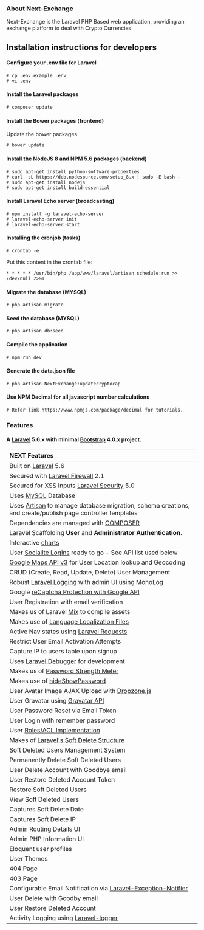 ### About Next-Exchange

Next-Exchange is the Laravel PHP Based web application, providing an exchange platform to deal with Crypto Currencies.

## Installation instructions for developers
#### Configure your .env file for Laravel
````
# cp .env.example .env
# vi .env
````
#### Install the Laravel packages
````
# composer update
````
#### Install the Bower packages (frontend)
Update the bower packages
````
# bower update
````
#### Install the NodeJS 8 and NPM 5.6 packages (backend)
````
# sudo apt-get install python-software-properties
# curl -sL https://deb.nodesource.com/setup_8.x | sudo -E bash -
# sudo apt-get install nodejs
# sudo apt-get install build-essential
````
#### Install Laravel Echo server (broadcasting)
````
# npm install -g laravel-echo-server
# laravel-echo-server init
# laravel-echo-server start
````
#### Installing the cronjob (tasks)
````
# crontab -e
````
Put this content in the crontab file:
````
* * * * * /usr/bin/php /app/www/laravel/artisan schedule:run >> /dev/null 2>&1
````
#### Migrate the database (MYSQL)
````
# php artisan migrate
````
#### Seed the database (MYSQL)
````
# php artisan db:seed
````
#### Compile the application
````
# npm run dev
````
#### Generate the data.json file
````
# php artisan NextExchange:updatecryptocap
````

#### Use NPM Decimal for all javascript number calculations
````
# Refer link https://www.npmjs.com/package/decimal for tutorials.
````


### Features
#### A [Laravel](http://laravel.com/) 5.6.x with minimal [Bootstrap](http://getbootstrap.com) 4.0.x project.

| NEXT Features  |
| :------------ |
|Built on [Laravel](http://laravel.com/) 5.6|
|Secured with [Laravel Firewall](https://github.com/antonioribeiro/firewall) 2.1|
|Secured for XSS inputs [Laravel Security](https://github.com/GrahamCampbell/Laravel-Security) 5.0|
|Uses [MySQL](https://github.com/mysql) Database|
|Uses [Artisan](http://laravel.com/docs/5.6/artisan) to manage database migration, schema creations, and create/publish page controller templates|
|Dependencies are managed with [COMPOSER](https://getcomposer.org/)|
|Laravel Scaffolding **User** and **Administrator Authentication**.|
|Interactive [charts](http://www.chartjs.org/docs/latest/)|
|User [Socialite Logins](https://github.com/laravel/socialite) ready to go - See API list used below|
|[Google Maps API v3](https://developers.google.com/maps/documentation/javascript/) for User Location lookup and Geocoding|
|CRUD (Create, Read, Update, Delete) User Management|
|Robust [Laravel Logging](https://laravel.com/docs/5.5/errors#logging) with admin UI using MonoLog|
|Google [reCaptcha Protection with Google API](https://developers.google.com/recaptcha/)|
|User Registration with email verification|
|Makes us of Laravel [Mix](https://laravel.com/docs/5.5/mix) to compile assets|
|Makes use of [Language Localization Files](https://laravel.com/docs/5.5/localization)|
|Active Nav states using [Laravel Requests](https://laravel.com/docs/5.5/requests)|
|Restrict User Email Activation Attempts|
|Capture IP to users table upon signup|
|Uses [Laravel Debugger](https://github.com/barryvdh/laravel-debugbar) for development|
|Makes us of [Password Strength Meter](https://github.com/elboletaire/password-strength-meter)|
|Makes use of [hideShowPassword](https://github.com/cloudfour/hideShowPassword)|
|User Avatar Image AJAX Upload with [Dropzone.js](http://www.dropzonejs.com/#configuration)|
|User Gravatar using [Gravatar API](https://github.com/creativeorange/gravatar)|
|User Password Reset via Email Token|
|User Login with remember password|
|User [Roles/ACL Implementation](https://github.com/jeremykenedy/laravel-roles)|
|Makes of [Laravel's Soft Delete Structure](https://laravel.com/docs/5.5/eloquent#soft-deleting)|
|Soft Deleted Users Management System|
|Permanently Delete Soft Deleted Users|
|User Delete Account with Goodbye email|
|User Restore Deleted Account Token|
|Restore Soft Deleted Users|
|View Soft Deleted Users|
|Captures Soft Delete Date|
|Captures Soft Delete IP|
|Admin Routing Details UI|
|Admin PHP Information UI|
|Eloquent user profiles|
|User Themes|
|404 Page|
|403 Page|
|Configurable Email Notification via [Laravel-Exception-Notifier](https://github.com/jeremykenedy/laravel-exception-notifier)|
|User Delete with Goodby email|
|User Restore Deleted Account|
|Activity Logging using [Laravel-logger](https://github.com/jeremykenedy/laravel-logger)|
